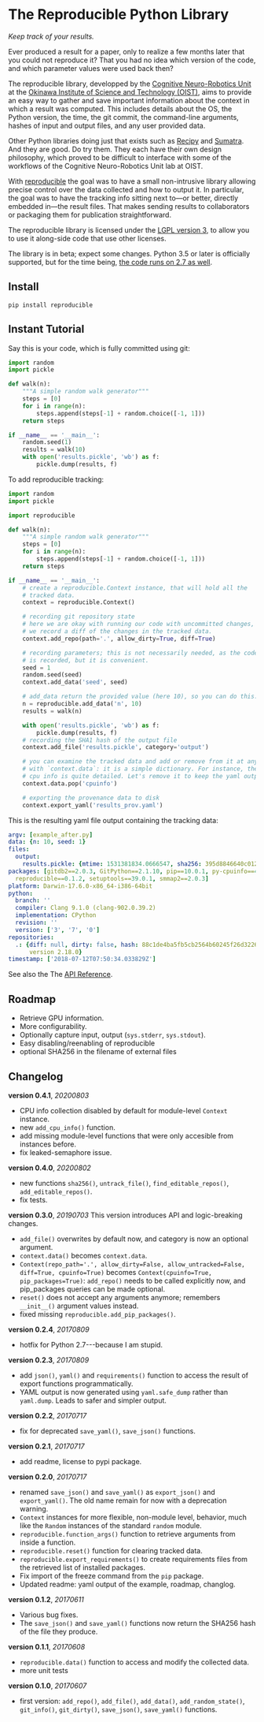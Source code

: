 # The Reproducible Python Library
*Keep track of your results.*

Ever produced a result for a paper, only to realize a few months later that you
could not reproduce it? That you had no idea which version of the code, and
which parameter values were used back then?

The reproducible library, developped by the [Cognitive Neuro-Robotics
Unit](https://groups.oist.jp/cnru) at the [Okinawa Institute of Science and
Technology (OIST)](http://www.oist.jp/), aims to provide an easy way to gather and save
important information about the context in which a result was computed. This
includes details about the OS, the Python version, the time, the git commit, the
command-line arguments, hashes of input and output files, and any user provided
data.

Other Python libraries doing just that exists such as
[Recipy](https://github.com/recipy/recipy) and
[Sumatra](http://neuralensemble.org/sumatra/). And they are good. Do try them.
They each have their own design philosophy, which proved to be difficult to
interface with some of the workflows of the Cognitive Neuro-Robotics
Unit lab at OIST.

With [reproducible](https://github.com/oist-cnru/reproducible.git) the goal was
to have a small non-intrusive library allowing precise control over the data
collected and how to output it. In particular, the goal was to have the tracking
info sitting next to—or better, directly embedded in—the result files. That
makes sending results to collaborators or packaging them for publication
straightforward.

The reproducible library is licensed under the [LGPL version
3](https://www.gnu.org/licenses/lgpl-3.0.md), to allow you to use it along-side
code that use other licenses.

The library is in beta; expect some changes. Python 3.5 or later is officially
supported, but for the time being, [the code runs on 2.7 as
well](https://travis-ci.org/oist-cnru/reproducible).


## Install

`pip install reproducible`


## Instant Tutorial

Say this is your code, which is fully committed using git:

```python
import random
import pickle

def walk(n):
    """A simple random walk generator"""
    steps = [0]
    for i in range(n):
        steps.append(steps[-1] + random.choice([-1, 1]))
    return steps

if __name__ == '__main__':
    random.seed(1)
    results = walk(10)
    with open('results.pickle', 'wb') as f:
        pickle.dump(results, f)
```

To add reproducible tracking:

```python
import random
import pickle

import reproducible

def walk(n):
    """A simple random walk generator"""
    steps = [0]
    for i in range(n):
        steps.append(steps[-1] + random.choice([-1, 1]))
    return steps

if __name__ == '__main__':
    # create a reproducible.Context instance, that will hold all the
    # tracked data.
    context = reproducible.Context()

    # recording git repository state
    # here we are okay with running our code with uncommitted changes, but
    # we record a diff of the changes in the tracked data.
    context.add_repo(path='.', allow_dirty=True, diff=True)

    # recording parameters; this is not necessarily needed, as the code state
    # is recorded, but it is convenient.
    seed = 1
    random.seed(seed)
    context.add_data('seed', seed)

    # add_data return the provided value (here 10), so you can do this:
    n = reproducible.add_data('n', 10)
    results = walk(n)

    with open('results.pickle', 'wb') as f:
        pickle.dump(results, f)
    # recording the SHA1 hash of the output file
    context.add_file('results.pickle', category='output')

    # you can examine the tracked data and add or remove from it at any moment
    # with `context.data`: it is a simple dictionary. For instance, the
    # cpu info is quite detailed. Let's remove it to keep the yaml output short.
    context.data.pop('cpuinfo')

    # exporting the provenance data to disk
    context.export_yaml('results_prov.yaml')
```

This is the resulting yaml file output containing the tracking data:
```yaml
argv: [example_after.py]
data: {n: 10, seed: 1}
files:
  output:
    results.pickle: {mtime: 1531381834.0666547, sha256: 395d8846640c012e3e5c642e7737173a1a74120275b37fa2ded13a211df3264e}
packages: [gitdb2==2.0.3, GitPython==2.1.10, pip==10.0.1, py-cpuinfo==4.0.0, PyYAML==4.2b4,
  reproducible==0.1.2, setuptools==39.0.1, smmap2==2.0.3]
platform: Darwin-17.6.0-x86_64-i386-64bit
python:
  branch: ''
  compiler: Clang 9.1.0 (clang-902.0.39.2)
  implementation: CPython
  revision: ''
  version: ['3', '7', '0']
repositories:
  .: {diff: null, dirty: false, hash: 88c1de4ba5fb5cb2564b60245f26d3226ecb20c9, version: git
      version 2.18.0}
timestamp: ['2018-07-12T07:50:34.033829Z']
```

See also the The [API Reference](https://reproducible.readthedocs.io/).

## Roadmap

- Retrieve GPU information.
- More configurability.
- Optionally capture input, output (`sys.stderr`, `sys.stdout`).
- Easy disabling/reenabling of reproducible
- optional SHA256 in the filename of external files

## Changelog

**version 0.4.1**, *20200803*
- CPU info collection disabled by default for module-level `Context` instance.
- new `add_cpu_info()` function.
- add missing module-level functions that were only accesible from instances before.
- fix leaked-semaphore issue.

**version 0.4.0**, *20200802*
- new functions `sha256()`, `untrack_file()`, `find_editable_repos()`, `add_editable_repos()`.
- fix tests.

**version 0.3.0**, *20190703*
This version introduces API and logic-breaking changes.
- `add_file()` overwrites by default now, and category is now an optional argument.
- `context.data()` becomes `context.data`.
- `Context(repo_path='.', allow_dirty=False, allow_untracked=False, diff=True, cpuinfo=True)`
  becomes `Context(cpuinfo=True, pip_packages=True)`: `add_repo()` needs to be called
  explicitly now, and pip_packages queries can be made optional.
- `reset()` does not accept any arguments anymore; remembers `__init__()` argument values instead.
- fixed missing `reproducible.add_pip_packages()`.

**version 0.2.4**, *20170809*
- hotfix for Python 2.7---because I am stupid.

**version 0.2.3**, *20170809*
- add `json()`, `yaml()` and `requirements()` function to access the result
  of export functions programmatically.
- YAML output is now generated using `yaml.safe_dump` rather than `yaml.dump`.
  Leads to safer and simpler output.

**version 0.2.2**, *20170717*
- fix for deprecated `save_yaml()`, `save_json()` functions.

**version 0.2.1**, *20170717*
- add readme, license to pypi package.

**version 0.2.0**, *20170717*
- renamed `save_json()` and `save_yaml()` as `export_json()` and
  `export_yaml()`. The old name remain for now with a deprecation warning.
- `Context` instances for more flexible, non-module level, behavior, much like
  the `Random` instances of the standard `random` module.
- `reproducible.function_args()` function to retrieve arguments from inside a
  function.
- `reproducible.reset()` function for clearing tracked data.
- `reproducible.export_requirements()` to create requirements files from the
  retrieved list of installed packages.
- Fix import of the freeze command from the `pip` package.
- Updated readme: yaml output of the example, roadmap, changlog.

**version 0.1.2**, *20170611*
- Various bug fixes.
- The `save_json()` and `save_yaml()` functions now return the SHA256 hash of the file they produce.

**version 0.1.1**, *20170608*
- `reproducible.data()` function to access and modify the collected data.
- more unit tests

**version 0.1.0**, *20170607*
- first version: `add_repo()`, `add_file()`, `add_data()`, `add_random_state()`, `git_info()`, `git_dirty()`, `save_json()`, `save_yaml()` functions.
